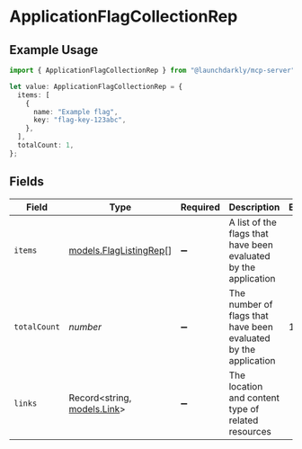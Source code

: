 # ApplicationFlagCollectionRep

## Example Usage

```typescript
import { ApplicationFlagCollectionRep } from "@launchdarkly/mcp-server";

let value: ApplicationFlagCollectionRep = {
  items: [
    {
      name: "Example flag",
      key: "flag-key-123abc",
    },
  ],
  totalCount: 1,
};
```

## Fields

| Field                                                           | Type                                                            | Required                                                        | Description                                                     | Example                                                         |
| --------------------------------------------------------------- | --------------------------------------------------------------- | --------------------------------------------------------------- | --------------------------------------------------------------- | --------------------------------------------------------------- |
| `items`                                                         | [models.FlagListingRep](../models/flaglistingrep.md)[]          | :heavy_minus_sign:                                              | A list of the flags that have been evaluated by the application |                                                                 |
| `totalCount`                                                    | *number*                                                        | :heavy_minus_sign:                                              | The number of flags that have been evaluated by the application | 1                                                               |
| `links`                                                         | Record<string, [models.Link](../models/link.md)>                | :heavy_minus_sign:                                              | The location and content type of related resources              |                                                                 |